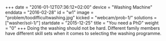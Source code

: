 +++
date = "2016-01-12T07:36:12+02:00"
device = "Washing Machine"
enddata = "2016-02-28"
id = "w1"
image = "problem/toodifficultwashing.jpg"
kicked = "webcam/prob-1/"
solutions = ["washer/sol-1/"]
startdate = "2015-12-25"
title = "You need a PhD"
weight = "0"
+++
Doing the washing should not be hard. Different family members have different skill sets when it comes to selecting the washing programme.
